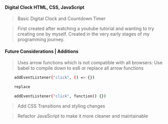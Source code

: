 #### Digital Clock HTML, CSS, JavaScript

> Basic Digital Clock and Countdown Timer

> First created after watching a youtube tutorial and wanting to try creating one by myself. Created in the very early stages of my programming journey.

#### Future Considerations | Additions


> Uses arrow functions which is not compatible with all browsers: Use babel to compile down to es6 or replace all arrow functions

```bash
    addEventListener("click", () => {})

    replace

    addEventListener("click", function() {})
```

> Add CSS Transitions and styling changes

> Refactor JavaScript to make it more cleaner and maintainable